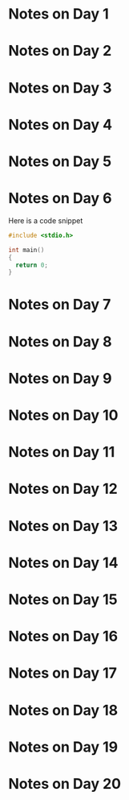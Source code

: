 Notes on Day 1
===================================

Notes on Day 2
===================================

Notes on Day 3
===================================

Notes on Day 4
===================================

Notes on Day 5
===================================

Notes on Day 6
================================================================================

Here is a code snippet

~~~~~~~~~~~~~~~~~~~~~~~~~~~~~~~~~~~ C
#include <stdio.h>

int main()
{
  return 0;
}
~~~~~~~~~~~~~~~~~~~~~~~~~~~~~~~~~~~

Notes on Day 7
===================================

Notes on Day 8
===================================

Notes on Day 9
===================================

Notes on Day 10
===================================

Notes on Day 11
===================================

Notes on Day 12
===================================

Notes on Day 13
===================================

Notes on Day 14
===================================

Notes on Day 15
===================================

Notes on Day 16
===================================

Notes on Day 17
===================================

Notes on Day 18
===================================

Notes on Day 19
===================================

Notes on Day 20
===================================
